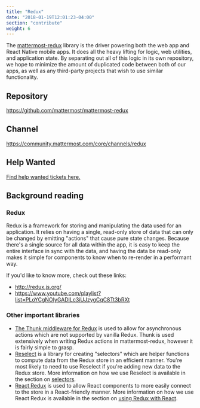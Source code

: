 ```yaml
---
title: "Redux"
date: "2018-01-19T12:01:23-04:00"
section: "contribute"
weight: 6
---
```


The [mattermost-redux](https://github.com/mattermost/mattermost-redux) library is the driver powering both the web app and React Native mobile apps. It does all the heavy lifting for logic, web utilities, and application state. By separating out all of this logic in its own repository, we hope to minimize the amount of duplicated code between both of our apps, as well as any third-party projects that wish to use similar functionality.

## Repository

https://github.com/mattermost/mattermost-redux

## Channel

https://community.mattermost.com/core/channels/redux

## Help Wanted

[Find help wanted tickets here.](https://mattermost.com/pl/help-wanted-mattermost-redux/)

## Background reading

### Redux

Redux is a framework for storing and manipulating the data used for an application. It relies on having a single, read-only store of data that can only be changed by emitting "actions" that cause pure state changes. Because there's a single source for all data within the app, it is easy to keep the entire interface in sync with the data, and having the data be read-only makes it simple for components to know when to re-render in a performant way.

If you'd like to know more, check out these links:

* http://redux.js.org/
* https://www.youtube.com/playlist?list=PLoYCgNOIyGADILc3iUJzygCqC8Tt3bRXt

### Other important libraries

* [The Thunk middleware for Redux](https://github.com/gaearon/redux-thunk) is used to allow for asynchronous actions which are not supported by vanilla Redux. Thunk is used extensively when writing Redux actions in mattermost-redux, however it is fairly simple to grasp.
* [Reselect](https://github.com/reactjs/reselect) is a library for creating "selectors" which are helper functions to compute data from the Redux store in an efficient manner. You're most likely to need to use Reselect if you're adding new data to the Redux store. More information on how we use Reselect is available in the section on [selectors](/contribute/redux/selectors/).
* [React Redux](https://github.com/reactjs/react-redux) is used to allow React components to more easily connect to the store in a React-friendly manner. More information on how we use React Redux is available in the section on [using Redux with React](/contribute/redux/react-redux/).
